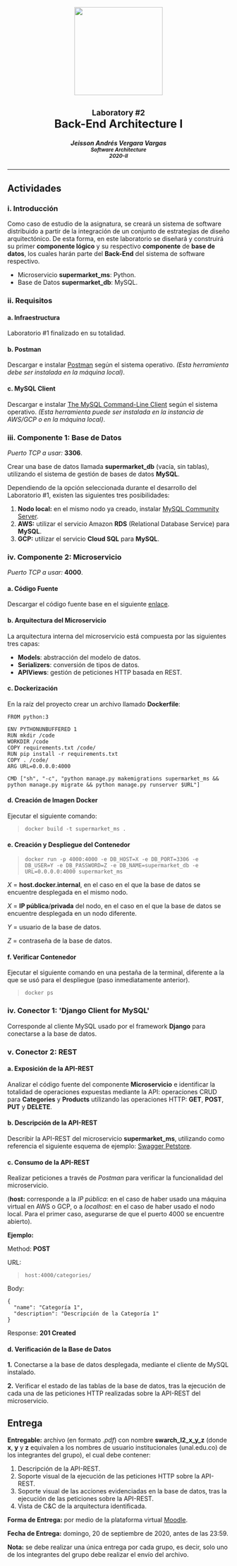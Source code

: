 <p align="center">
  <img src="./images/UN.png" width="200">
</p>
<h2 align="center"><small>Laboratory #2</small></br> <big>Back-End Architecture I</big></h2>

<h5 align="center">Jeisson Andrés Vergara Vargas</br><small>Software Architecture</br>2020-II</small></h5>

---

## Actividades

### i. Introducción

Como caso de estudio de la asignatura, se creará un sistema de software distribuido a partir de la integración de un conjunto de estrategias de diseño arquitectónico. De esta forma, en este laboratorio se diseñará y construirá su primer **componente lógico** y su respectivo **componente** de **base de datos**, los cuales harán parte del **Back-End** del sistema de software respectivo.

- Microservicio **supermarket_ms**: Python.
- Base de Datos **supermarket_db**: MySQL.

### ii. Requisitos

#### a. Infraestructura

Laboratorio #1 finalizado en su totalidad.

#### b. Postman

Descargar e instalar [Postman](https://www.postman.com/downloads/) según el sistema operativo. *(Esta herramienta debe ser instalada en la máquina local)*.

#### c. MySQL Client

Descargar e instalar [The MySQL Command-Line Client](https://dev.mysql.com/doc/refman/8.0/en/mysql.html) según el sistema operativo. *(Esta herramienta puede ser instalada en la instancia de AWS/GCP o en la máquina local)*.

### iii. Componente 1: Base de Datos

*Puerto TCP a usar:* **3306**.

Crear una base de datos llamada **supermarket_db** (vacía, sin tablas), utilizando el sistema de gestión de bases de datos **MySQL**.

Dependiendo de la opción seleccionada durante el desarrollo del Laboratorio #1, existen las siguientes tres posibilidades:

1. **Nodo local:** en el mismo nodo ya creado, instalar [MySQL Community Server](https://dev.mysql.com/downloads/mysql/).
2. **AWS:** utilizar el servicio Amazon **RDS** (Relational Database Service) para **MySQL**.
3. **GCP:** utilizar el servicio **Cloud SQL** para **MySQL**.

### iv. Componente 2: Microservicio

*Puerto TCP a usar:* **4000**.

#### a. Código Fuente

Descargar el código fuente base en el siguiente [enlace](https://drive.google.com/file/d/1_e8AMiWiT1dP14CrUPuaFSatPsXpHAgC/view?usp=sharing).

#### b. Arquitectura del Microservicio

La arquitectura interna del microservicio está compuesta por las siguientes tres capas:

* **Models**: abstracción del modelo de datos.
* **Serializers**: conversión de tipos de datos.
* **APIViews**: gestión de peticiones HTTP basada en REST.

#### c. Dockerización

En la raíz del proyecto crear un archivo llamado **Dockerfile**:

    FROM python:3

    ENV PYTHONUNBUFFERED 1
    RUN mkdir /code
    WORKDIR /code
    COPY requirements.txt /code/
    RUN pip install -r requirements.txt
    COPY . /code/
    ARG URL=0.0.0.0:4000

    CMD ["sh", "-c", "python manage.py makemigrations supermarket_ms && python manage.py migrate && python manage.py runserver $URL"]

#### d. Creación de Imagen Docker

Ejecutar el siguiente comando:

> `docker build -t supermarket_ms .`

#### e. Creación y Despliegue del Contenedor

> `docker run -p 4000:4000 -e DB_HOST=X -e DB_PORT=3306 -e DB_USER=Y -e DB_PASSWORD=Z -e DB_NAME=supermarket_db -e URL=0.0.0.0:4000 supermarket_ms`

*X* = **host.docker.internal**, en el caso en el que la base de datos se encuentre desplegada en el mismo nodo.

*X* = **IP pública**/**privada** del nodo, en el caso en el que la base de datos se encuentre desplegada en un nodo diferente.

*Y* = usuario de la base de datos.

*Z* = contraseña de la base de datos.

#### f. Verificar Contenedor

Ejecutar el siguiente comando en una pestaña de la terminal, diferente a la que se usó para el despliegue (paso inmediatamente anterior).

> `docker ps`

### iv. Conector 1: 'Django Client for MySQL'

Corresponde al cliente MySQL usado por el framework **Django** para conectarse a la base de datos.

### v. Conector 2: REST

#### a. Exposición de la API-REST

Analizar el código fuente del componente **Microservicio** e identificar la totalidad de operaciones expuestas mediante la API: operaciones CRUD para **Categories** y **Products** utilizando las operaciones HTTP: **GET**, **POST**, **PUT** y **DELETE**.

#### b. Descripción de la API-REST

Describir la API-REST del microservicio **supermarket_ms**, utilizando como referencia el siguiente esquema de ejemplo: [Swagger Petstore](https://editor.swagger.io/).

#### c. Consumo de la API-REST

Realizar peticiones a través de *Postman* para verificar la funcionalidad del microservicio.

(**host:** corresponde a la *IP pública*: en el caso de haber usado una máquina virtual en AWS o GCP, o a *localhost*: en el caso de haber usado el nodo local. Para el primer caso, asegurarse de que el puerto 4000 se encuentre abierto).

**Ejemplo:**

Method: **POST**

URL:
> `host:4000/categories/`

Body:

    {
      "name": "Categoría 1",
      "description": "Descripción de la Categoría 1"
    }

Response: **201 Created**

#### d. Verificación de la Base de Datos

**1.** Conectarse a la base de datos desplegada, mediante el cliente de MySQL instalado.

**2.** Verificar el estado de las tablas de la base de datos, tras la ejecución de cada una de las peticiones HTTP realizadas sobre la API-REST del microservicio.

## Entrega

**Entregable:** archivo (en formato *.pdf*) con nombre **swarch_l2_x_y_z** (donde **x**, **y** y **z** equivalen a los nombres de usuario institucionales (unal.edu.co) de los integrantes del grupo), el cual debe contener:

1. Descripción de la API-REST.
2. Soporte visual de la ejecución de las peticiones HTTP sobre la API-REST.
3. Soporte visual de las acciones evidenciadas en la base de datos, tras la ejecución de las peticiones sobre la API-REST.
4. Vista de C&C de la arquitectura identificada.

**Forma de Entrega:** por medio de la plataforma virtual [Moodle](https://campus.virtual.unal.edu.co/).

**Fecha de Entrega:** domingo, 20 de septiembre de 2020, antes de las 23:59.

**Nota:** se debe realizar una única entrega por cada grupo, es decir, solo uno de los integrantes del grupo debe realizar el envío del archivo.
